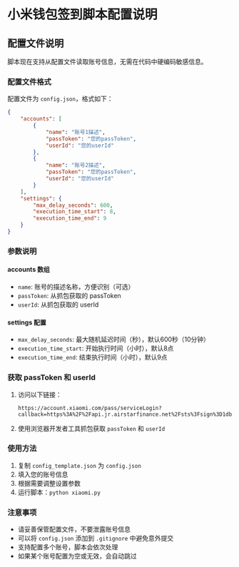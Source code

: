 # 小米钱包签到脚本配置说明

## 配置文件说明

脚本现在支持从配置文件读取账号信息，无需在代码中硬编码敏感信息。

### 配置文件格式

配置文件为 `config.json`，格式如下：

```json
{
    "accounts": [
        {
            "name": "账号1描述",
            "passToken": "您的passToken",
            "userId": "您的userId"
        },
        {
            "name": "账号2描述", 
            "passToken": "您的passToken",
            "userId": "您的userId"
        }
    ],
    "settings": {
        "max_delay_seconds": 600,
        "execution_time_start": 8,
        "execution_time_end": 9
    }
}
```

### 参数说明

#### accounts 数组
- `name`: 账号的描述名称，方便识别（可选）
- `passToken`: 从抓包获取的 passToken
- `userId`: 从抓包获取的 userId

#### settings 配置
- `max_delay_seconds`: 最大随机延迟时间（秒），默认600秒（10分钟）
- `execution_time_start`: 开始执行时间（小时），默认8点
- `execution_time_end`: 结束执行时间（小时），默认9点

### 获取 passToken 和 userId

1. 访问以下链接：
   ```
   https://account.xiaomi.com/pass/serviceLogin?callback=https%3A%2F%2Fapi.jr.airstarfinance.net%2Fsts%3Fsign%3D1dbHuyAmee0NAZ2xsRw5vhdVQQ8%253D%26followup%3Dhttps%253A%252F%252Fm.jr.airstarfinance.net%252Fmp%252Fapi%252Flogin%253Ffrom%253Dmipay_indexicon_TVcard%2526deepLinkEnable%253Dfalse%2526requestUrl%253Dhttps%25253A%25252F%25252Fm.jr.airstarfinance.net%25252Fmp%25252Factivity%25252FvideoActivity%25253Ffrom%25253Dmipay_indexicon_TVcard%252526_noDarkMode%25253Dtrue%252526_transparentNaviBar%25253Dtrue%252526cUserId%25253Dusyxgr5xjumiQLUoAKTOgvi858Q%252526_statusBarHeight%25253D137&sid=jrairstar&_group=DEFAULT&_snsNone=true&_loginType=ticket
   ```

2. 使用浏览器开发者工具抓包获取 `passToken` 和 `userId`

### 使用方法

1. 复制 `config_template.json` 为 `config.json`
2. 填入您的账号信息
3. 根据需要调整设置参数
4. 运行脚本：`python xiaomi.py`

### 注意事项

- 请妥善保管配置文件，不要泄露账号信息
- 可以将 `config.json` 添加到 `.gitignore` 中避免意外提交
- 支持配置多个账号，脚本会依次处理
- 如果某个账号配置为空或无效，会自动跳过